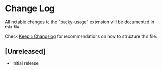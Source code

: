 # Change Log

All notable changes to the "packy-usage" extension will be documented in this file.

Check [Keep a Changelog](http://keepachangelog.com/) for recommendations on how to structure this file.

## [Unreleased]

- Initial release